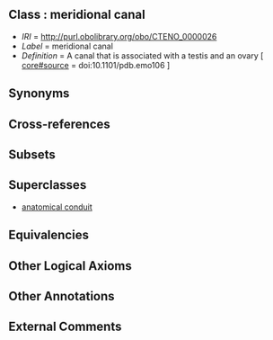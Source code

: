 
## Class : meridional canal

 * *IRI* = http://purl.obolibrary.org/obo/CTENO_0000026
 * *Label* = meridional canal
 * *Definition* = A canal that is associated with a testis and an ovary [ [core#source](../../ce/core#source.md) = doi:10.1101/pdb.emo106 ]

## Synonyms


## Cross-references


## Subsets


## Superclasses

 * [anatomical conduit](../../UBERON/11/UBERON_0004111.md)

## Equivalencies


## Other Logical Axioms


## Other Annotations


## External Comments

